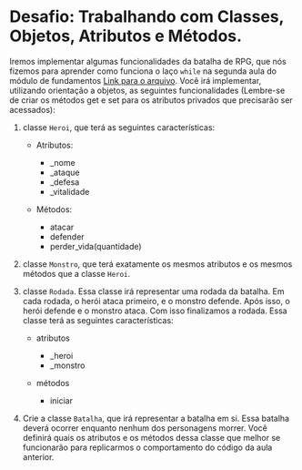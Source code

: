 # Desafio: Trabalhando com Classes, Objetos, Atributos e Métodos.

Iremos implementar algumas funcionalidades da batalha de RPG, que nós fizemos para aprender como funciona o laço `while` na segunda aula do módulo de fundamentos [Link para o arquivo](https://github.com/abispo/curso-python-proway-20240720/blob/main/modulo01-fundamentos/20240727-aula02/prog03.py). Você irá implementar, utilizando orientação a objetos, as seguintes funcionalidades (Lembre-se de criar os métodos get e set para os atributos privados que precisarão ser acessados):

1. classe `Heroi`, que terá as seguintes características:
    * Atributos:
        * _nome
        * _ataque
        * _defesa
        * _vitalidade

    * Métodos:
        * atacar
        * defender
        * perder_vida(quantidade)

2. classe `Monstro`, que terá exatamente os mesmos atributos e os mesmos métodos que a classe `Heroi`.

3. classe `Rodada`. Essa classe irá representar uma rodada da batalha. Em cada rodada, o herói ataca primeiro, e o monstro defende. Após isso, o herói defende e o monstro ataca. Com isso finalizamos a rodada. Essa classe terá as seguintes características:
    * atributos
        * _heroi
        * _monstro

    * métodos
        * iniciar

4. Crie a classe `Batalha`, que irá representar a batalha em si. Essa batalha deverá ocorrer enquanto nenhum dos personagens morrer. Você definirá quais os atributos e os métodos dessa classe que melhor se funcionarão para replicarmos o comportamento do código da aula anterior.
